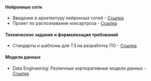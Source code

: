 #### Нейронные сети
- Введение в архитектуру нейронных сетей - [Ссылка](https://habr.com/ru/companies/oleg-bunin/articles/340184/)
- Проект по распознавание коксартроза - [Ссылка](https://moitvivt.ru/en/journal/article?id=1486)

#### Техническое задание и формализация требований
- Стандарты и шаблоны для ТЗ на разработку ПО - [Ссылка](https://habr.com/ru/articles/328822/)

#### Модели данных
- Data Engineering: Различные корпоративные модели данных - [Ссылка](https://ivan-shamaev.ru/data-engineering-etl-pipeline-data-warehouse-datalake/)